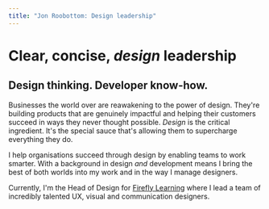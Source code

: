 ```yaml
---
title: "Jon Roobottom: Design leadership"
---
```

# Clear, concise, _design_ leadership
## Design thinking. Developer know-how. 

Businesses the world over are reawakening to the power of design. They're building products that are genuinely impactful and helping their customers succeed in ways they never thought possible. _Design_ is the critical ingredient. It's the special sauce that's allowing them to supercharge everything they do. 

I help organisations succeed through design by enabling teams to work smarter. With a background in design *and* development means I bring the best of both worlds into my work and in the way I manage designers.

Currently, I'm the Head of Design for [Firefly Learning](https://fireflylearning.com) where I lead a team of incredibly talented UX, visual and communication designers.